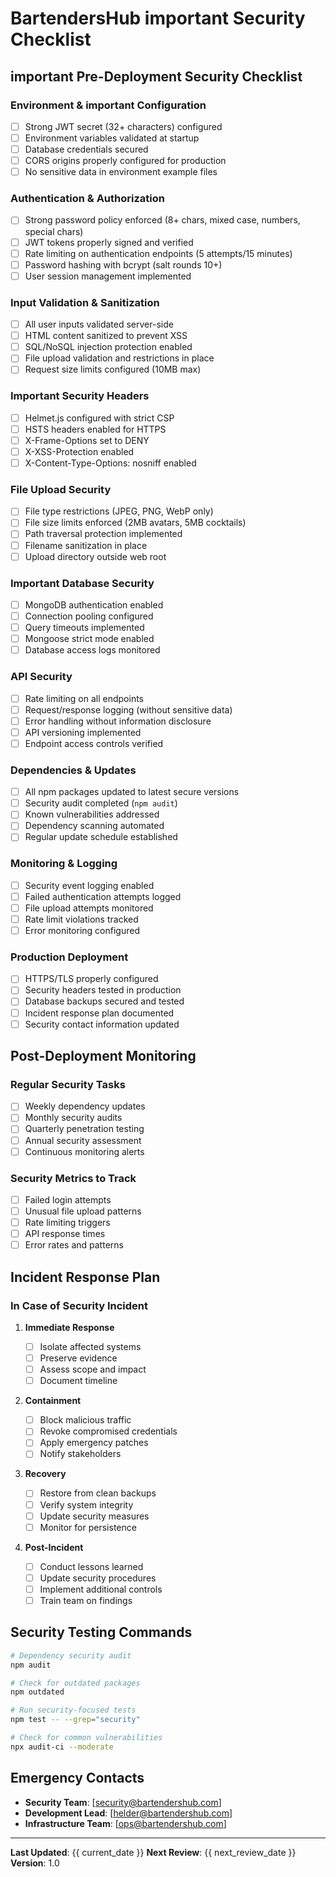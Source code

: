 # BartendersHub important Security Checklist

## important Pre-Deployment Security Checklist

### Environment & important Configuration

-   [ ] Strong JWT secret (32+ characters) configured
-   [ ] Environment variables validated at startup
-   [ ] Database credentials secured
-   [ ] CORS origins properly configured for production
-   [ ] No sensitive data in environment example files

### Authentication & Authorization

-   [ ] Strong password policy enforced (8+ chars, mixed case, numbers, special
        chars)
-   [ ] JWT tokens properly signed and verified
-   [ ] Rate limiting on authentication endpoints (5 attempts/15 minutes)
-   [ ] Password hashing with bcrypt (salt rounds 10+)
-   [ ] User session management implemented

### Input Validation & Sanitization

-   [ ] All user inputs validated server-side
-   [ ] HTML content sanitized to prevent XSS
-   [ ] SQL/NoSQL injection protection enabled
-   [ ] File upload validation and restrictions in place
-   [ ] Request size limits configured (10MB max)

### Important Security Headers

-   [ ] Helmet.js configured with strict CSP
-   [ ] HSTS headers enabled for HTTPS
-   [ ] X-Frame-Options set to DENY
-   [ ] X-XSS-Protection enabled
-   [ ] X-Content-Type-Options: nosniff enabled

### File Upload Security

-   [ ] File type restrictions (JPEG, PNG, WebP only)
-   [ ] File size limits enforced (2MB avatars, 5MB cocktails)
-   [ ] Path traversal protection implemented
-   [ ] Filename sanitization in place
-   [ ] Upload directory outside web root

### Important Database Security

-   [ ] MongoDB authentication enabled
-   [ ] Connection pooling configured
-   [ ] Query timeouts implemented
-   [ ] Mongoose strict mode enabled
-   [ ] Database access logs monitored

### API Security

-   [ ] Rate limiting on all endpoints
-   [ ] Request/response logging (without sensitive data)
-   [ ] Error handling without information disclosure
-   [ ] API versioning implemented
-   [ ] Endpoint access controls verified

### Dependencies & Updates

-   [ ] All npm packages updated to latest secure versions
-   [ ] Security audit completed (`npm audit`)
-   [ ] Known vulnerabilities addressed
-   [ ] Dependency scanning automated
-   [ ] Regular update schedule established

### Monitoring & Logging

-   [ ] Security event logging enabled
-   [ ] Failed authentication attempts logged
-   [ ] File upload attempts monitored
-   [ ] Rate limit violations tracked
-   [ ] Error monitoring configured

### Production Deployment

-   [ ] HTTPS/TLS properly configured
-   [ ] Security headers tested in production
-   [ ] Database backups secured and tested
-   [ ] Incident response plan documented
-   [ ] Security contact information updated

## Post-Deployment Monitoring

### Regular Security Tasks

-   [ ] Weekly dependency updates
-   [ ] Monthly security audits
-   [ ] Quarterly penetration testing
-   [ ] Annual security assessment
-   [ ] Continuous monitoring alerts

### Security Metrics to Track

-   [ ] Failed login attempts
-   [ ] Unusual file upload patterns
-   [ ] Rate limiting triggers
-   [ ] API response times
-   [ ] Error rates and patterns

## Incident Response Plan

### In Case of Security Incident

1. **Immediate Response**

    - [ ] Isolate affected systems
    - [ ] Preserve evidence
    - [ ] Assess scope and impact
    - [ ] Document timeline

2. **Containment**

    - [ ] Block malicious traffic
    - [ ] Revoke compromised credentials
    - [ ] Apply emergency patches
    - [ ] Notify stakeholders

3. **Recovery**

    - [ ] Restore from clean backups
    - [ ] Verify system integrity
    - [ ] Update security measures
    - [ ] Monitor for persistence

4. **Post-Incident**
    - [ ] Conduct lessons learned
    - [ ] Update security procedures
    - [ ] Implement additional controls
    - [ ] Train team on findings

## Security Testing Commands

```bash
# Dependency security audit
npm audit

# Check for outdated packages
npm outdated

# Run security-focused tests
npm test -- --grep="security"

# Check for common vulnerabilities
npx audit-ci --moderate
```

## Emergency Contacts

-   **Security Team**: [security@bartendershub.com]
-   **Development Lead**: [helder@bartendershub.com]
-   **Infrastructure Team**: [ops@bartendershub.com]

---

**Last Updated**: {{ current_date }} **Next Review**: {{ next_review_date }}
**Version**: 1.0
